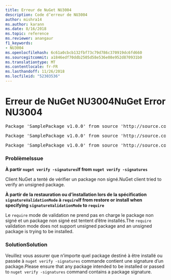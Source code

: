 ```yaml
---
title: Erreur de NuGet NU3004
description: Code d’erreur de NU3004
author: mishra14
ms.author: karann
ms.date: 8/16/2018
ms.topic: reference
ms.reviewer: anangaur
f1_keywords:
- NU3004
ms.openlocfilehash: 6c61a0cbcb132fbf73c79d786c370919dc6fd660
ms.sourcegitcommit: a1846edf70ddb2505d58e536e08e952d870931b0
ms.translationtype: MT
ms.contentlocale: fr-FR
ms.lasthandoff: 11/26/2018
ms.locfileid: "52303536"
---
```

# <a name="nuget-error-nu3004"></a><span data-ttu-id="a238b-103">Erreur de NuGet NU3004</span><span class="sxs-lookup"><span data-stu-id="a238b-103">NuGet Error NU3004</span></span>

<pre>Package 'SamplePackage v1.0.0' from source 'http://source.com/index.json': The package is not signed.</pre>
<pre>Package 'SamplePackage v1.0.0' from source 'http://source.com/index.json': signatureValidationMode is set to require, so packages are allowed only if signed by trusted signers; however, this package is unsigned.</pre>
<pre>Package 'SamplePackage v1.0.0' from source 'http://source.com/index.json': This repository indicated that all its packages are repository signed; however, this package is unsigned.</pre>

### <a name="issue"></a><span data-ttu-id="a238b-104">Problème</span><span class="sxs-lookup"><span data-stu-id="a238b-104">Issue</span></span>

<span data-ttu-id="a238b-105">**À partir `nuget verify -signatures`**</span><span class="sxs-lookup"><span data-stu-id="a238b-105">**If from `nuget verify -signatures`**</span></span>

<span data-ttu-id="a238b-106">Client NuGet a tenté de vérifier un package non signé.</span><span class="sxs-lookup"><span data-stu-id="a238b-106">NuGet client tried to verify an unsigned package.</span></span>

<span data-ttu-id="a238b-107">**À partir de la restauration ou d’installation lors de la spécification `signatureValidationMode` à `require`**</span><span class="sxs-lookup"><span data-stu-id="a238b-107">**If from restore or install when specifying `signatureValidationMode` to `require`**</span></span>

<span data-ttu-id="a238b-108">Le `require` mode de validation ne prend pas en charge le package non signé et un package non signé est tentent d’être installés.</span><span class="sxs-lookup"><span data-stu-id="a238b-108">The `require` validation mode does not support unsigned package and an unsigned package is trying to be installed.</span></span>

### <a name="solution"></a><span data-ttu-id="a238b-109">Solution</span><span class="sxs-lookup"><span data-stu-id="a238b-109">Solution</span></span>

<span data-ttu-id="a238b-110">Veuillez vous assurer que n’importe quel package destiné à être installé ou passée à `nuget verify -signatures` commande contient une signature d’un package.</span><span class="sxs-lookup"><span data-stu-id="a238b-110">Please ensure that any package intended to be installed or passed to `nuget verify -signatures` command contains a package signature.</span></span>
